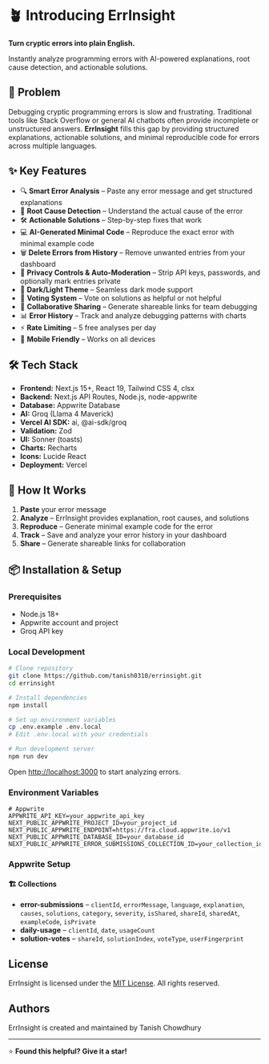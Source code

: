 

# 🪴 Introducing ErrInsight

**Turn cryptic errors into plain English.**

Instantly analyze programming errors with AI-powered explanations, root cause detection, and actionable solutions.


## 🎯 Problem

Debugging cryptic programming errors is slow and frustrating. Traditional tools like Stack Overflow or general AI chatbots often provide incomplete or unstructured answers. **ErrInsight** fills this gap by providing structured explanations, actionable solutions, and minimal reproducible code for errors across multiple languages.

## ✨ Key Features

- 🔍 **Smart Error Analysis** – Paste any error message and get structured explanations
- 🎯 **Root Cause Detection** – Understand the actual cause of the error
- 🛠️ **Actionable Solutions** – Step-by-step fixes that work
- 💻 **AI-Generated Minimal Code** – Reproduce the exact error with minimal example code
- 🗑️ **Delete Errors from History** – Remove unwanted entries from your dashboard
- 🔐 **Privacy Controls & Auto-Moderation** – Strip API keys, passwords, and optionally mark entries private
- 🌙 **Dark/Light Theme** – Seamless dark mode support
- 💬 **Voting System** – Vote on solutions as helpful or not helpful
- 🔗 **Collaborative Sharing** – Generate shareable links for team debugging
- 📊 **Error History** – Track and analyze debugging patterns with charts
- ⚡ **Rate Limiting** – 5 free analyses per day
- 📱 **Mobile Friendly** – Works on all devices

## 🛠️ Tech Stack

- **Frontend:** Next.js 15+, React 19, Tailwind CSS 4, clsx
- **Backend:** Next.js API Routes, Node.js, node-appwrite
- **Database:** Appwrite Database
- **AI:** Groq (Llama 4 Maverick)
- **Vercel AI SDK:** ai, @ai-sdk/groq
- **Validation:** Zod
- **UI:** Sonner (toasts)
- **Charts:** Recharts
- **Icons:** Lucide React
- **Deployment:** Vercel

## 🚀 How It Works

1. **Paste** your error message
2. **Analyze** – ErrInsight provides explanation, root causes, and solutions
3. **Reproduce** – Generate minimal example code for the error
4. **Track** – Save and analyze your error history in your dashboard
5. **Share** – Generate shareable links for collaboration

## 📦 Installation & Setup

### Prerequisites

- Node.js 18+
- Appwrite account and project
- Groq API key

### Local Development

```bash
# Clone repository
git clone https://github.com/tanish0310/errinsight.git
cd errinsight

# Install dependencies
npm install

# Set up environment variables
cp .env.example .env.local
# Edit .env.local with your credentials

# Run development server
npm run dev
```

Open [http://localhost:3000](http://localhost:3000) to start analyzing errors.

### Environment Variables

```env
# Appwrite
APPWRITE_API_KEY=your_appwrite_api_key
NEXT_PUBLIC_APPWRITE_PROJECT_ID=your_project_id
NEXT_PUBLIC_APPWRITE_ENDPOINT=https://fra.cloud.appwrite.io/v1
NEXT_PUBLIC_APPWRITE_DATABASE_ID=your_database_id
NEXT_PUBLIC_APPWRITE_ERROR_SUBMISSIONS_COLLECTION_ID=your_collection_id
```

### Appwrite Setup

#### 🏗️ Collections

- **error-submissions** – `clientId`, `errorMessage`, `language`, `explanation`, `causes`, `solutions`, `category`, `severity`, `isShared`, `shareId`, `sharedAt`, `exampleCode`, `isPrivate`
- **daily-usage** – `clientId`, `date`, `usageCount`
- **solution-votes** – `shareId`, `solutionIndex`, `voteType`, `userFingerprint`


## License

ErrInsight is licensed under the [MIT License](http://choosealicense.com/licenses/mit/). All rights reserved.

## Authors

ErrInsight is created and maintained by Tanish Chowdhury

---

⭐ **Found this helpful? Give it a star!**
